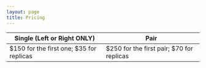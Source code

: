 ```yaml
---
layout: page
title: Pricing
---
```



| Single (Left or Right ONLY)  | Pair  | 
|---|---|
| $150 for the first one; $35 for replicas  | $250 for the first pair; $70 for replicas  | 
